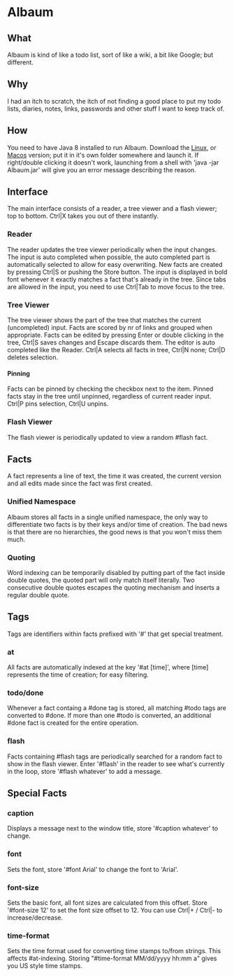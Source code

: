 # Albaum

## What
Albaum is kind of like a todo list, sort of like a wiki, a bit like Google; but different.

## Why
I had an itch to scratch, the itch of not finding a good place to put my todo lists, diaries, notes, links, passwords and other stuff I want to keep track of.

## How
You need to have Java 8 installed to run Albaum. Download the [Linux](https://github.com/moforw/albaum/blob/master/AlbaumLinux.jar?raw=true), or [Macos](https://github.com/moforw/albaum/blob/master/AlbaumMacos.jar?raw=true) version; put it in it's own folder somewhere and launch it. If right/double clicking it doesn't work, launching from a shell with 'java -jar Albaum.jar' will give you an error message describing the reason.

## Interface
The main interface consists of a reader, a tree viewer and a flash viewer; top to bottom. Ctrl|X takes you out of there instantly.

### Reader
The reader updates the tree viewer periodically when the input changes. The input is auto completed when possible, the auto completed part is automatically selected to allow for easy overwriting. New facts are created by pressing Ctrl|S or pushing the Store button. The input is displayed in bold font whenever it exactly matches a fact that's already in the tree. Since tabs are allowed in the input, you need to use Ctrl|Tab to move focus to the tree.

### Tree Viewer
The tree viewer shows the part of the tree that matches the current (uncompleted) input. Facts are scored by nr of links and grouped when appropriate. Facts can be edited by pressing Enter or double clicking in the tree, Ctrl|S saves changes and Escape discards them. The editor is auto completed like the Reader. Ctrl|A selects all facts in tree, Ctrl|N none; Ctrl|D deletes selection.

#### Pinning
Facts can be pinned by checking the checkbox next to the item. Pinned facts stay in the tree until unpinned, regardless of current reader input. Ctrl|P pins selection, Ctrl|U unpins.

### Flash Viewer
The flash viewer is periodically updated to view a random #flash fact.

## Facts
A fact represents a line of text, the time it was created, the current version and all edits made since the fact was first created.

### Unified Namespace
Albaum stores all facts in a single unified namespace, the only way to differentiate two facts is by their keys and/or time of creation. The bad news is that there are no hierarchies, the good news is that you won't miss them much. 

### Quoting
Word indexing can be temporarily disabled by putting part of the fact inside double quotes, the quoted part will only match itself literally. Two consecutive double quotes escapes the quoting mechanism and inserts a regular double quote.

## Tags
Tags are identifiers within facts prefixed with '#' that get special treatment.

### at
All facts are automatically indexed at the key '#at [time]', where [time] represents the time of creation; for easy filtering.

### todo/done
Whenever a fact containg a #done tag is stored, all matching #todo tags are converted to #done. If more than one #todo is converted, an additional #done fact is created for the entire operation.

### flash
Facts containing #flash tags are periodically searched for a random fact to show in the flash viewer. Enter '#flash' in the reader to see what's currently in the loop, store '#flash whatever' to add a message.

## Special Facts

### caption
Displays a message next to the window title, store '#caption whatever' to change.

### font
Sets the font, store '#font Arial' to change the font to 'Arial'.

### font-size
Sets the basic font, all font sizes are calculated from this offset. Store '#font-size 12' to set the font size offset to 12. You can use Ctrl|+ / Ctrl|- to increase/decrease. 

### time-format
Sets the time format used for converting time stamps to/from strings. This affects #at-indexing. Storing "#time-format MM/dd/yyyy hh:mm a" gives you US style time stamps.